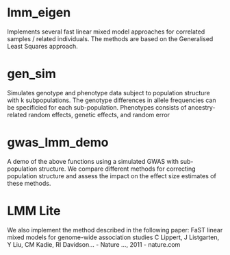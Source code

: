 # lmm_eigen
Implements several fast linear mixed model approaches for correlated samples / related individuals.
The methods are based on the Generalised Least Squares approach.

# gen_sim
Simulates genotype and phenotype data subject to population structure with k subpopulations. The genotype differences in allele frequencies can be specificied for each sub-population. Phenotypes consists of ancestry-related random effects, genetic effects, and random error 

# gwas_lmm_demo
A demo of the above functions using a simulated GWAS with sub-population structure. We compare different methods for correcting population structure and assess the impact on the effect size estimates of these methods. 

# LMM Lite
We also implement the method described in the following paper:
FaST linear mixed models for genome-wide association studies
C Lippert, J Listgarten, Y Liu, CM Kadie, RI Davidson… - Nature …, 2011 - nature.com
